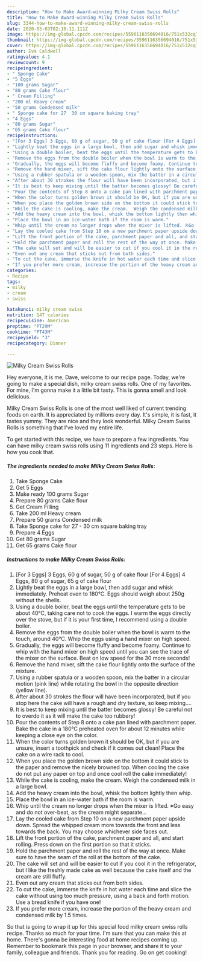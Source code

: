 ```yaml
---
description: "How to Make Award-winning Milky Cream Swiss Rolls"
title: "How to Make Award-winning Milky Cream Swiss Rolls"
slug: 3344-how-to-make-award-winning-milky-cream-swiss-rolls
date: 2020-05-03T02:10:11.111Z
image: https://img-global.cpcdn.com/recipes/5596116356694016/751x532cq70/milky-cream-swiss-rolls-recipe-main-photo.jpg
thumbnail: https://img-global.cpcdn.com/recipes/5596116356694016/751x532cq70/milky-cream-swiss-rolls-recipe-main-photo.jpg
cover: https://img-global.cpcdn.com/recipes/5596116356694016/751x532cq70/milky-cream-swiss-rolls-recipe-main-photo.jpg
author: Eva Caldwell
ratingvalue: 4.1
reviewcount: 9
recipeingredient:
- " Sponge Cake"
- "5 Eggs"
- "100 grams Sugar"
- "80 grams Cake flour"
- " Cream Filling"
- "200 ml Heavy cream"
- "50 grams Condensed milk"
- " Sponge cake for 27  30 cm square baking tray"
- "4 Eggs"
- "80 grams Sugar"
- "65 grams Cake flour"
recipeinstructions:
- "[For 3 Eggs] 3 Eggs, 60 g of sugar, 50 g of cake flour [For 4 Eggs] 4 Eggs, 80 g of sugar, 65 g of cake flour"
- "Lightly beat the eggs in a large bowl, then add sugar and whisk immediately. Preheat oven to 180℃. Eggs should weigh about 250g without the shells."
- "Using a double boiler, beat the eggs until the temperature gets to be about 40℃, taking care not to cook the eggs. I warm the eggs directly over the stove, but if it is your first time, I recommend using a double boiler."
- "Remove the eggs from the double boiler when the bowl is warm to the touch, around 40℃. Whip the eggs using a hand mixer on high speed."
- "Gradually, the eggs will become fluffy and become foamy. Continue to whip with the hand mixer on high speed until you can see the trace of the mixer on the surface. Beat on low speed for the 30 more seconds!"
- "Remove the hand mixer, sift the cake flour lightly onto the surface of the mixture."
- "Using a rubber spatula or a wooden spoon, mix the batter in a circular motion (pink line) while rotating the bowl in the opposite direction (yellow line)."
- "After about 30 strokes the flour will have been incorporated, but if you stop here the cake will have a rough and dry texture, so keep mixing...."
- "It is best to keep mixing until the batter becomes glossy! Be careful not to overdo it as it will make the cake too rubbery!"
- "Pour the contents of Step 8 onto a cake pan lined with parchment paper. Bake the cake in a 180℃ preheated oven for about 12 minutes while keeping a close eye on the color."
- "When the color turns golden brown it should be OK, but if you are unsure, insert a toothpick and check if it comes out clean!  Place the cake on a wire rack to cool."
- "When you place the golden brown side on the bottom it could stick to the paper and remove the nicely browned top.  When cooling the cake do not put any paper on top and once cool roll the cake immediately!"
- "While the cake is cooling, make the cream.  Weigh the condensed milk in a large bowl."
- "Add the heavy cream into the bowl, whisk the bottom lightly then whip."
- "Place the bowl in an ice-water bath if the room is warm."
- "Whip until the cream no longer drops when the mixer is lifted. ※Go easy and do not over-beat, as the cream might separate..."
- "Lay the cooled cake from Step 10 on a new parchment paper upside down. Spread the whipped cream more towards the front and less towards the back. You may choose whichever side faces out."
- "Lift the front portion of the cake, parchment paper and all, and start rolling. Press down on the first portion so that it sticks."
- "Hold the parchment paper and roll the rest of the way at once. Make sure to have the seam of the roll at the bottom of the cake."
- "The cake will set and will be easier to cut if you cool it in the refrigerator, but I like the freshly made cake as well because the cake itself and the cream are still fluffy."
- "Even out any cream that sticks out from both sides."
- "To cut the cake, immerse the knife in hot water each time and slice the cake without using too much pressure, using a  back and forth motion. Use a bread knife if you have one!"
- "If you prefer more cream, increase the portion of the heavy cream and condensed milk by 1.5 times."
categories:
- Recipe
tags:
- milky
- cream
- swiss

katakunci: milky cream swiss 
nutrition: 147 calories
recipecuisine: American
preptime: "PT29M"
cooktime: "PT43M"
recipeyield: "3"
recipecategory: Dinner

---
```



![Milky Cream Swiss Rolls](https://img-global.cpcdn.com/recipes/5596116356694016/751x532cq70/milky-cream-swiss-rolls-recipe-main-photo.jpg)

Hey everyone, it is me, Dave, welcome to our recipe page. Today, we're going to make a special dish, milky cream swiss rolls. One of my favorites. For mine, I'm gonna make it a little bit tasty. This is gonna smell and look delicious.



Milky Cream Swiss Rolls is one of the most well liked of current trending foods on earth. It is appreciated by millions every day. It's simple, it is fast, it tastes yummy. They are nice and they look wonderful. Milky Cream Swiss Rolls is something that I've loved my entire life.


To get started with this recipe, we have to prepare a few ingredients. You can have milky cream swiss rolls using 11 ingredients and 23 steps. Here is how you cook that.

<!--inarticleads1-->

##### The ingredients needed to make Milky Cream Swiss Rolls:

1. Take  Sponge Cake
1. Get 5 Eggs
1. Make ready 100 grams Sugar
1. Prepare 80 grams Cake flour
1. Get  Cream Filling
1. Take 200 ml Heavy cream
1. Prepare 50 grams Condensed milk
1. Take  Sponge cake for 27 - 30 cm square baking tray
1. Prepare 4 Eggs
1. Get 80 grams Sugar
1. Get 65 grams Cake flour




<!--inarticleads2-->

##### Instructions to make Milky Cream Swiss Rolls:

1. [For 3 Eggs] 3 Eggs, 60 g of sugar, 50 g of cake flour [For 4 Eggs] 4 Eggs, 80 g of sugar, 65 g of cake flour
1. Lightly beat the eggs in a large bowl, then add sugar and whisk immediately. Preheat oven to 180℃. Eggs should weigh about 250g without the shells.
1. Using a double boiler, beat the eggs until the temperature gets to be about 40℃, taking care not to cook the eggs. I warm the eggs directly over the stove, but if it is your first time, I recommend using a double boiler.
1. Remove the eggs from the double boiler when the bowl is warm to the touch, around 40℃. Whip the eggs using a hand mixer on high speed.
1. Gradually, the eggs will become fluffy and become foamy. Continue to whip with the hand mixer on high speed until you can see the trace of the mixer on the surface. Beat on low speed for the 30 more seconds!
1. Remove the hand mixer, sift the cake flour lightly onto the surface of the mixture.
1. Using a rubber spatula or a wooden spoon, mix the batter in a circular motion (pink line) while rotating the bowl in the opposite direction (yellow line).
1. After about 30 strokes the flour will have been incorporated, but if you stop here the cake will have a rough and dry texture, so keep mixing....
1. It is best to keep mixing until the batter becomes glossy! Be careful not to overdo it as it will make the cake too rubbery!
1. Pour the contents of Step 8 onto a cake pan lined with parchment paper. Bake the cake in a 180℃ preheated oven for about 12 minutes while keeping a close eye on the color.
1. When the color turns golden brown it should be OK, but if you are unsure, insert a toothpick and check if it comes out clean!  Place the cake on a wire rack to cool.
1. When you place the golden brown side on the bottom it could stick to the paper and remove the nicely browned top.  When cooling the cake do not put any paper on top and once cool roll the cake immediately!
1. While the cake is cooling, make the cream.  Weigh the condensed milk in a large bowl.
1. Add the heavy cream into the bowl, whisk the bottom lightly then whip.
1. Place the bowl in an ice-water bath if the room is warm.
1. Whip until the cream no longer drops when the mixer is lifted. ※Go easy and do not over-beat, as the cream might separate...
1. Lay the cooled cake from Step 10 on a new parchment paper upside down. Spread the whipped cream more towards the front and less towards the back. You may choose whichever side faces out.
1. Lift the front portion of the cake, parchment paper and all, and start rolling. Press down on the first portion so that it sticks.
1. Hold the parchment paper and roll the rest of the way at once. Make sure to have the seam of the roll at the bottom of the cake.
1. The cake will set and will be easier to cut if you cool it in the refrigerator, but I like the freshly made cake as well because the cake itself and the cream are still fluffy.
1. Even out any cream that sticks out from both sides.
1. To cut the cake, immerse the knife in hot water each time and slice the cake without using too much pressure, using a  back and forth motion. Use a bread knife if you have one!
1. If you prefer more cream, increase the portion of the heavy cream and condensed milk by 1.5 times.




So that is going to wrap it up for this special food milky cream swiss rolls recipe. Thanks so much for your time. I'm sure that you can make this at home. There's gonna be interesting food at home recipes coming up. Remember to bookmark this page in your browser, and share it to your family, colleague and friends. Thank you for reading. Go on get cooking!

